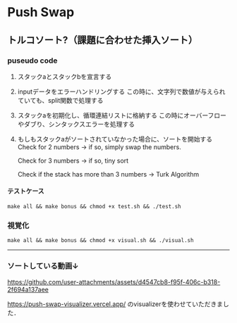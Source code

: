 # Push Swap
## トルコソート?（課題に合わせた挿入ソート）　　

### puseudo code

1. スタックaとスタックbを宣言する

2. inputデータをエラーハンドリングする
	この時に、文字列で数値が与えられていても、split関数で処理する

3. スタックaを初期化し、循環連結リストに格納する
	この時にオーバーフローやダブり、シンタックスエラーを処理する

4. もしもスタックaがソートされていなかった場合に、ソートを開始する
	Check for 2 numbers -> if so, simply swap the numbers.

	Check for 3 numbers -> if so, tiny sort

	Check if the stack has more than 3 numbers
	-> Turk Algorithm


#### テストケース

```
make all && make bonus && chmod +x test.sh && ./test.sh

```

### 視覚化

```
make all && make bonus && chmod +x visual.sh && ./visual.sh

```

-------

### ソートしている動画↓　 

https://github.com/user-attachments/assets/d4547cb8-f95f-406c-b318-2f694a137aee

https://push-swap-visualizer.vercel.app/
のvisualizerを使わせていただきました．
